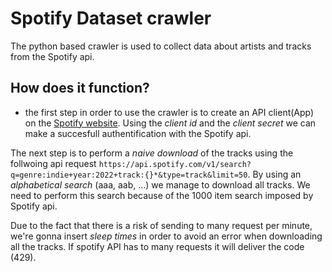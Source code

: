 # Spotify Dataset crawler

The python based crawler is used to collect data about artists and tracks from the Spotify api.

## How does it function?

- the first step in order to use the crawler is to create an API client(App) on the [Spotify website](https://developer.spotify.com/dashboard/applications).
  Using the _client id_ and the _client secret_ we can make a succesfull authentification with the Spotify api.

The next step is to perform a _naive download_ of the tracks using the follwoing api request `https://api.spotify.com/v1/search?q=genre:indie+year:2022+track:{}*&type=track&limit=50`.
By using an _alphabetical search_ (aaa, aab, ...) we manage to download all tracks. We need to perform this search because of the 1000 item search imposed by Spotify api.

Due to the fact that there is a risk of sending to many request per minute, we're gonna insert _sleep times_ in order to avoid an error when downloading all the tracks.
If spotify API has to many requests it will deliver the code (429).
